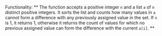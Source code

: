 Functionality: ** The function accepts a positive integer `n` and a list `a` of `n` distinct positive integers. It sorts the list and counts how many values in `a` cannot form a difference with any previously assigned value in the set. If `n` is 1, it returns 1, otherwise it returns the count of values for which no previous assigned value can form the difference with the current `a[i]`. **